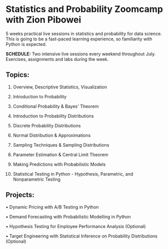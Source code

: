 # Statistics and Probability Zoomcamp with Zion Pibowei

5 weeks practical live sessions in statistics and probability for data science. This is going to be a fast-paced learning experience, so familiarity with Python is expected.

**SCHEDULE:** Two intensive live sessions every weekend throughout July. Exercises, assignments and labs during the week.

## Topics:

1. Overview, Descriptive Statistics, Visualization

2. Introduction to Probability

3. Conditional Probability & Bayes' Theorem

4. Introduction to Probability Distributions

5. Discrete Probability Distributions

6. Normal Distribution & Approximations

7. Sampling Techniques & Sampling Distributions

8. Parameter Estimation & Central Limit Theorem

9. Making Predictions with Probabilistic Models

10. Statistical Testing in Python - Hypothesis, Parametric, and Nonparametric Testing

## Projects:

• Dynamic Pricing with A/B Testing in Python

• Demand Forecasting with Probabilistic Modelling in Python

• Hypothesis Testing for Employee Performance Analysis (Optional)

• Target Engineering with Statistical Inference on Probability Distributions (Optional)

